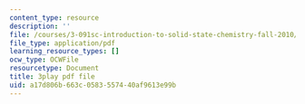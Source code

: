 ```yaml
---
content_type: resource
description: ''
file: /courses/3-091sc-introduction-to-solid-state-chemistry-fall-2010/a17d806b663c0583557440af9613e99b_cMaryERGZmY.pdf
file_type: application/pdf
learning_resource_types: []
ocw_type: OCWFile
resourcetype: Document
title: 3play pdf file
uid: a17d806b-663c-0583-5574-40af9613e99b
---
```

